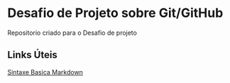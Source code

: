 # Desafio de Projeto sobre Git/GitHub
Repositorio criado para o Desafio de projeto


## Links Úteis
[ Sintaxe Basica Markdown](https://www.markdownguide.org/basic-syntax/)
